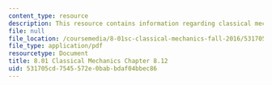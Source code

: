 ```yaml
---
content_type: resource
description: This resource contains information regarding classical mechanics.
file: null
file_location: /coursemedia/8-01sc-classical-mechanics-fall-2016/531705cd7545572e0babbdaf04bbec86_MIT8_01F16_example8.12.pdf
file_type: application/pdf
resourcetype: Document
title: 8.01 Classical Mechanics Chapter 8.12
uid: 531705cd-7545-572e-0bab-bdaf04bbec86
---
```

